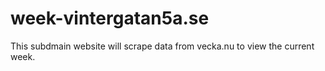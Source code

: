 # week-vintergatan5a.se
This subdmain website will scrape data from vecka.nu to view the current week.
